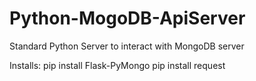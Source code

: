 # Python-MogoDB-ApiServer

Standard Python Server to interact with MongoDB server

Installs:
pip install Flask-PyMongo
pip install request
